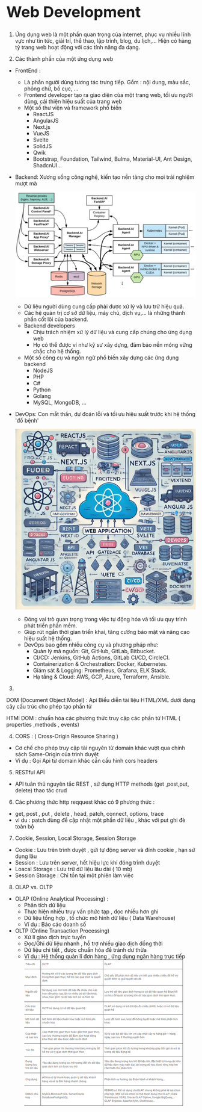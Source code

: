 <h1 style=" font-weight: bold; font-size: 40px;">Web Development</h1>

1. Ứng dụng web là một phần quan trọng của internet, phục vụ nhiều lĩnh vực như tin tức, giải trí, thể thao, lập trình, blog, du lịch,... Hiện có hàng tỷ trang web hoạt động với các tính năng đa dạng.

2. Các thành phần của một ứng dụng web
 + FrontEnd : 
    - Là phần người dùng tương tác trưng tiếp. Gồm : nội dung, màu sắc, phông chữ, bố cục, ...
    - Frontend developer tạo ra giao diện của một trang web, tối ưu người dùng, cải thiện hiệu suất của trang web
    - Một số thư viện và framework phổ biến 
        + ReactJS
        + AngularJS
        + Next.js
        + VueJS
        + Svelte
        + SolidJS
        + Qwik
        + Bootstrap, Foundation, Tailwind, Bulma, Material-UI, Ant Design, ShadcnUI...
 
 + Backend: Xương sống công nghệ, kiến tạo nền tảng cho mọi trải nghiệm mượt mà

    ![alt text](img/backend.png)

    - Dữ liệu người dùng cung cấp phải được xử lý và lưu trữ hiệu quả.
    - Các hệ quản trị cơ sở dữ liệu, máy chủ, dịch vụ,... là những thành phần cốt lõi của backend.
    - Backend developers 
        + Chịu trách nhiệm xử lý dữ liệu và cung cấp chúng cho ứng dụng web
        + Họ có thể được ví như kỹ sư xây dựng, đảm bảo nền móng vững chắc cho hệ thống.
     - Một số công cụ và ngôn ngữ phổ biến xây dựng các ứng dụng backend 
        + NodeJS
        + PHP
        + C#
        + Python 
        + Golang
        + MySQL, MongoDB, ...

 + DevOps: Con mắt thần, dự đoán lỗi và tối ưu hiệu suất trước khi hệ thống 'đổ bệnh'

    ![alt text](/img/devops.png) 
    
    -  Đóng vai trò quan trọng trong việc tự động hóa và tối ưu quy trình phát triển phần mềm. 
    - Giúp rút ngắn thời gian triển khai, tăng cường bảo mật và nâng cao hiệu suất hệ thống.
    - DevOps bao gồm nhiều công cụ và phương pháp như:
        + Quản lý mã nguồn: Git, GitHub, GitLab, Bitbucket.
        + CI/CD: Jenkins, GitHub Actions, GitLab CI/CD, CircleCI.
        + Containerization & Orchestration: Docker, Kubernetes.
        + Giám sát & Logging: Prometheus, Grafana, ELK Stack.
        + Hạ tầng & Cloud: AWS, GCP, Azure, Terraform, Ansible.
3. 
DOM (Document Object Model) : Api Biểu  diễn tài liệu HTML/XML dưới dạng cây cấu trúc cho phép tạo phần tử 

HTMl DOM : chuẩn hóa các phương thức truy cập các phần tử HTML ( properties ,methods , events)

4. CORS : ( Cross-Origin Resource Sharing )
- Cơ chế cho phép truy cập tài nguyên từ domain khác vượt qua chính sách Same-Origin của trình duyệt 
- Ví dụ : Gọi Api từ domain khác cần cấu hình cors headers

5. RESTful API
- API tuân thủ nguyên tắc REST , sử dụng HTTP methods (get ,post,put, delete) thao tác crud

6. Các phương thức http reqquest khác có 9 phương thức :
- get, post , put , delete , head, patch, connect, options, trace 
- vi du : patch dùng để cập nhật một phần dữ liệu , khác với put ghi đè toàn bộ

7. Cookie, Session, Local Storage, Session Storage 
+ Cookie : Lưu trên trình duyệt , gửi tự động server và đính cookie , hạn sử dụng lâu
+ Session : Lưu trên server, hết hiệu lực khi đóng trình duyệt
+ Loacal Storage : Lưu trữ dữ liệu lâu dài ( 10 mb)
+ Session Storage : Chỉ tồn tại một phiên làm việc 
8. OLAP vs. OLTP
+ OLAP (Online Analytical Processing) :
   - Phân tích dữ liệu 
   - Thực hiện nhiều truy vấn phức tạp , đọc nhiều hơn ghi
   - Dữ liệu tổng hợp , tổ chức mô hình dữ liệu ( Data Warehouse)
   - Ví dụ : Báo cáo doanh số 
+ OLTP (Online Transaction Processing)
   - Xử lí giao dịch trực tuyến 
   - Đọc/Ghi dữ liệu nhanh , hỗ trợ nhiều giao dịch đồng thời 
   - Dữ liệu chi tiết , được chuẩn hóa để tránh dư thừa 
   - Ví dụ : Hệ thống quản lí đơn hàng , ứng dụng ngân hàng trực tiếp
![alt text](/img/database.png)